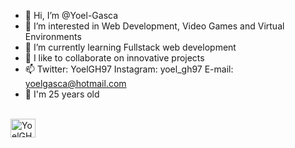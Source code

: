 - 👋 Hi, I’m @Yoel-Gasca
- 👀 I’m interested in Web Development, Video Games and Virtual Environments
- 🌱 I’m currently learning Fullstack web development
- 💞️ I like to collaborate on innovative projects
- 📫 Twitter: YoelGH97  Instagram: yoel_gh97  E-mail: yoelgasca@hotmail.com
- 🎊  I'm 25 years old
<br>
<a href="https://twitter.com/YoelGH97" target="blank"><img align="center" src="https://www.google.com/url?sa=i&url=https%3A%2F%2Fes.m.wikipedia.org%2Fwiki%2FArchivo%3ATwitter-logo.svg&psig=AOvVaw3HT0xmCsnle3BQ1WaQtF7X&ust=1666993859412000&source=images&cd=vfe&ved=0CA0QjRxqFwoTCLC_uJmygfsCFQAAAAAdAAAAABAE" alt="YoelGH97" height="30" width="40" /></a>
</p>
<!---
Yoel-Gasca/Yoel-Gasca is a ✨ special ✨ repository because its `README.md` (this file) appears on your GitHub profile.
You can click the Preview link to take a look at your changes.
--->
